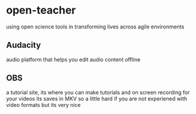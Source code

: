 # open-teacher
using open science tools in transforming lives across agile environments 
## Audacity 
audio platform that helps you edit audio content offline 
## OBS 
a tutorial site, its where you can make tutorials and on screen recording for your videos 
its saves in MKV so a little hard if you are not experiened with video formats but its very nice 





